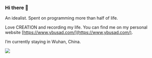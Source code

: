 ### Hi there 👋

An idealist. Spent on programming more than half of life.

Love CREATION and recording my life. You can find me on my personal website [https://www.ybusad.com/](https://www.ybusad.com/).

I’m currently staying in Wuhan, China.

<img src="https://github-readme-stats.vercel.app/api?username=sunkint&show_icons=true&text_color=24292e&bg_color=ffffff&hide_title=true" />

<!--
**sunkint/sunkint** is a ✨ _special_ ✨ repository because its `README.md` (this file) appears on your GitHub profile.

Here are some ideas to get you started:

- 🔭 I’m currently working on ...
- 🌱 I’m currently learning ...
- 👯 I’m looking to collaborate on ...
- 🤔 I’m looking for help with ...
- 💬 Ask me about ...
- 📫 How to reach me: ...
- 😄 Pronouns: ...
- ⚡ Fun fact: ...
-->

